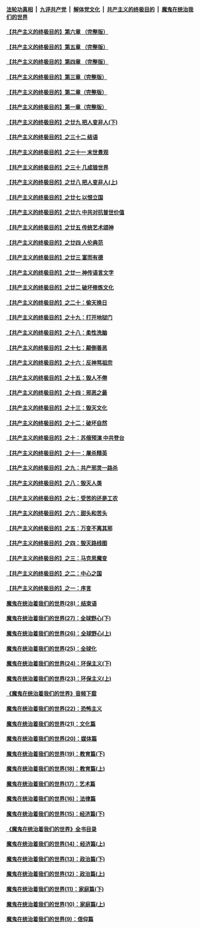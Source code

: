 ####  [法轮功真相](../../../../basic/blob/master/README.md?t=06040901) &nbsp;|&nbsp; [九评共产党](../../../../9ping.md/blob/master/README.md?t=06040901) &nbsp;|&nbsp; [解体党文化](../../../../jtdwh.md/blob/master/README.md?t=06040901)  &nbsp;|&nbsp; [共产主义的终极目的](../../../../gczydzjmd.md/blob/master/README.md?t=06040901) &nbsp;|&nbsp; [魔鬼在统治我们的世界](../../../../mgztzwmdsj.md/blob/master/README.md?t=06040901) 

#### [【共产主义的终极目的】第六章 （完整版）](../pages/nsc422/n11428913.md?t=06040901) 

#### [【共产主义的终极目的】第五章 （完整版）](../pages/nsc422/n11428912.md?t=06040901) 

#### [【共产主义的终极目的】第四章 （完整版）](../pages/nsc422/n11428907.md?t=06040901) 

#### [【共产主义的终极目的】第三章（完整版）](../pages/nsc422/n11428848.md?t=06040901) 

#### [【共产主义的终极目的】第二章（完整版）](../pages/nsc422/n11428831.md?t=06040901) 

#### [【共产主义的终极目的】第一章（完整版）](../pages/nsc422/n11417651.md?t=06040901) 

#### [【共产主义的终极目的】之廿九 把人变非人(下)](../pages/nsc422/n11344140.md?t=06040901) 

#### [【共产主义的终极目的】之三十二 结语](../pages/nsc422/n11360535.md?t=06040901) 

#### [【共产主义的终极目的】之三十一 末世景观](../pages/nsc422/n11351129.md?t=06040901) 

#### [【共产主义的终极目的】之三十 几成狼世界](../pages/nsc422/n11348280.md?t=06040901) 

#### [【共产主义的终极目的】之廿八 把人变非人(上)](../pages/nsc422/n11340492.md?t=06040901) 

#### [【共产主义的终极目的】之廿七 以恨立国](../pages/nsc422/n11336944.md?t=06040901) 

#### [【共产主义的终极目的】之廿六 中共对抗普世价值](../pages/nsc422/n11324785.md?t=06040901) 

#### [【共产主义的终极目的】之廿五 传统艺术颂神](../pages/nsc422/n11296396.md?t=06040901) 

#### [【共产主义的终极目的】之廿四 人伦典范](../pages/nsc422/n11296397.md?t=06040901) 

#### [【共产主义的终极目的】之廿三 富而有德](../pages/nsc422/n11283598.md?t=06040901) 

#### [【共产主义的终极目的】之廿一 神传语言文字](../pages/nsc422/n11263265.md?t=06040901) 

#### [【共产主义的终极目的】之廿二 破坏修炼文化](../pages/nsc422/n11245728.md?t=06040901) 

#### [【共产主义的终极目的】之二十：偷天换日](../pages/nsc422/n11238846.md?t=06040901) 

#### [【共产主义的终极目的】之十九：打开地狱门](../pages/nsc422/n11206376.md?t=06040901) 

#### [【共产主义的终极目的】之十八：柔性洗脑](../pages/nsc422/n11199994.md?t=06040901) 

#### [【共产主义的终极目的】之十七：颠倒善恶](../pages/nsc422/n11179782.md?t=06040901) 

#### [【共产主义的终极目的】之十六：反神骂祖宗](../pages/nsc422/n11166798.md?t=06040901) 

#### [【共产主义的终极目的】之十五：毁人不倦](../pages/nsc422/n11166792.md?t=06040901) 

#### [【共产主义的终极目的】之十四：邪恶之最](../pages/nsc422/n11150249.md?t=06040901) 

#### [【共产主义的终极目的】之十三：毁灭文化](../pages/nsc422/n11135227.md?t=06040901) 

#### [【共产主义的终极目的】之十二：破坏自然](../pages/nsc422/n11135214.md?t=06040901) 

#### [【共产主义的终极目的】之十：苏俄预演 中共登台](../pages/nsc422/n11118424.md?t=06040901) 

#### [【共产主义的终极目的】之十一：屠杀精英](../pages/nsc422/n11118442.md?t=06040901) 

#### [【共产主义的终极目的】之九：共产邪灵一路杀](../pages/nsc422/n11114139.md?t=06040901) 

#### [【共产主义的终极目的】之八：毁灭人类](../pages/nsc422/n11108503.md?t=06040901) 

#### [【共产主义的终极目的】之七：受苦的还是工农](../pages/nsc422/n11101809.md?t=06040901) 

#### [【共产主义的终极目的】之六：甜头和苦头](../pages/nsc422/n11096971.md?t=06040901) 

#### [【共产主义的终极目的】之五：万变不离其邪](../pages/nsc422/n11091285.md?t=06040901) 

#### [【共产主义的终极目的】之四：毁灭路线图](../pages/nsc422/n11086284.md?t=06040901) 

#### [【共产主义的终极目的】之三：马克思魔变](../pages/nsc422/n11061941.md?t=06040901) 

#### [【共产主义的终极目的】之二：中心之国](../pages/nsc422/n11047728.md?t=06040901) 

#### [【共产主义的终极目的】之一：序言](../pages/nsc422/n11086077.md?t=06040901) 

#### [魔鬼在统治着我们的世界(28)：结束语](../pages/nsc422/n10936246.md?t=06040901) 

#### [魔鬼在统治着我们的世界(27)：全球野心(下)](../pages/nsc422/n10928319.md?t=06040901) 

#### [魔鬼在统治着我们的世界(26)：全球野心(上)](../pages/nsc422/n10900318.md?t=06040901) 

#### [魔鬼在统治着我们的世界(25)：全球化](../pages/nsc422/n10788205.md?t=06040901) 

#### [魔鬼在统治着我们的世界(24)：环保主义(下)](../pages/nsc422/n10695307.md?t=06040901) 

#### [魔鬼在统治着我们的世界(23)：环保主义(上)](../pages/nsc422/n10688613.md?t=06040901) 

#### [《魔鬼在统治着我们的世界》音频下载](../pages/nsc422/n10635553.md?t=06040901) 

#### [魔鬼在统治着我们的世界(22)：恐怖主义](../pages/nsc422/n10614727.md?t=06040901) 

#### [魔鬼在统治着我们的世界(21)：文化篇](../pages/nsc422/n10597706.md?t=06040901) 

#### [魔鬼在统治着我们的世界(20)：媒体篇](../pages/nsc422/n10586579.md?t=06040901) 

#### [魔鬼在统治着我们的世界(19)：教育篇(下)](../pages/nsc422/n10564808.md?t=06040901) 

#### [魔鬼在统治着我们的世界(18)：教育篇(上)](../pages/nsc422/n10526970.md?t=06040901) 

#### [魔鬼在统治着我们的世界(17)：艺术篇](../pages/nsc422/n10499093.md?t=06040901) 

#### [魔鬼在统治着我们的世界(16)：法律篇](../pages/nsc422/n10485969.md?t=06040901) 

#### [魔鬼在统治着我们的世界(15)：经济篇(下)](../pages/nsc422/n10469975.md?t=06040901) 

#### [《魔鬼在统治着我们的世界》全书目录](../pages/nsc422/n10464261.md?t=06040901) 

#### [魔鬼在统治着我们的世界(14)：经济篇(上)](../pages/nsc422/n10457370.md?t=06040901) 

#### [魔鬼在统治着我们的世界(13)：政治篇(下)](../pages/nsc422/n10448270.md?t=06040901) 

#### [魔鬼在统治着我们的世界(12)：政治篇(上)](../pages/nsc422/n10444576.md?t=06040901) 

#### [魔鬼在统治着我们的世界(11)：家庭篇(下)](../pages/nsc422/n10440961.md?t=06040901) 

#### [魔鬼在统治着我们的世界(10)：家庭篇(上)](../pages/nsc422/n10435448.md?t=06040901) 

#### [魔鬼在统治着我们的世界(9)：信仰篇](../pages/nsc422/n10432159.md?t=06040901) 


